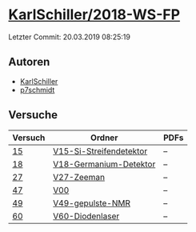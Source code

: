 # [KarlSchiller/2018-WS-FP](https://github.com/KarlSchiller/2018-WS-FP)

Letzter Commit: 20.03.2019 08:25:19

## Autoren
- [KarlSchiller](https://github.com/KarlSchiller)
- [p7schmidt](https://github.com/p7schmidt)

## Versuche

|       Versuch        |                                                 Ordner                                                  |PDFs|
|----------------------|---------------------------------------------------------------------------------------------------------|----|
|[15](../../versuch/15)|[V15-Si-Streifendetektor](https://github.com/KarlSchiller/2018-WS-FP/tree/master/V15-Si-Streifendetektor)|–   |
|[18](../../versuch/18)|[V18-Germanium-Detektor](https://github.com/KarlSchiller/2018-WS-FP/tree/master/V18-Germanium-Detektor)  |–   |
|[27](../../versuch/27)|[V27-Zeeman](https://github.com/KarlSchiller/2018-WS-FP/tree/master/V27-Zeeman)                          |–   |
|[47](../../versuch/47)|[V00](https://github.com/KarlSchiller/2018-WS-FP/tree/master/V00)                                        |–   |
|[49](../../versuch/49)|[V49-gepulste-NMR](https://github.com/KarlSchiller/2018-WS-FP/tree/master/V49-gepulste-NMR)              |–   |
|[60](../../versuch/60)|[V60-Diodenlaser](https://github.com/KarlSchiller/2018-WS-FP/tree/master/V60-Diodenlaser)                |–   |
